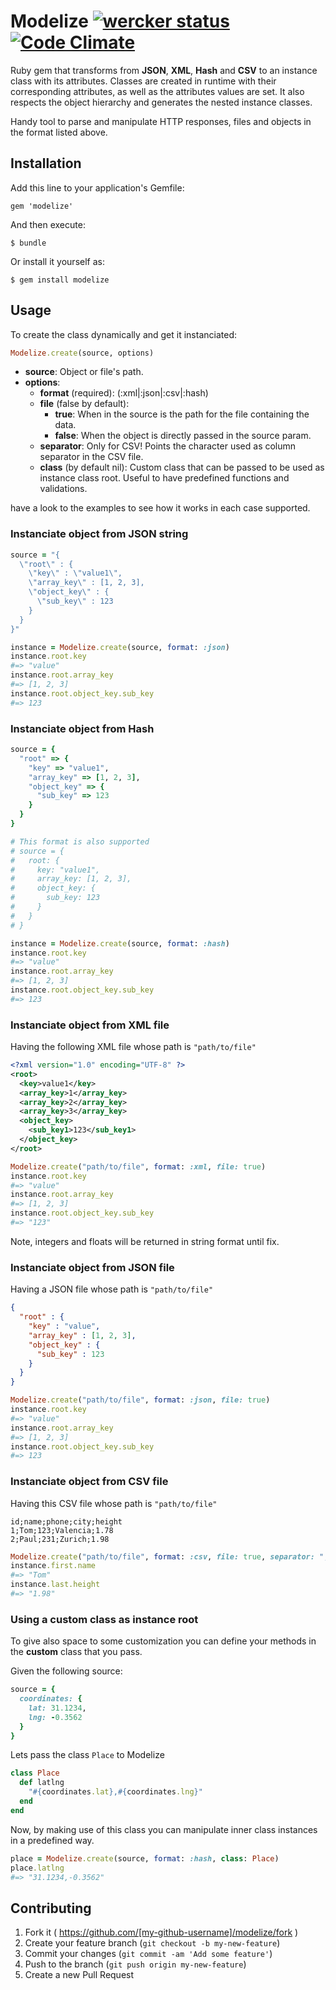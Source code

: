 # Modelize  [![wercker status](https://app.wercker.com/status/b2028c39b7ff2ea261857eac4db73af3/s "wercker status")](https://app.wercker.com/project/bykey/b2028c39b7ff2ea261857eac4db73af3)[![Code Climate](https://codeclimate.com/github/yonelacort/modelize/badges/gpa.svg)](https://codeclimate.com/github/yonelacort/modelize)

Ruby gem that transforms from **JSON**, **XML**, **Hash** and **CSV** to an instance class with its attributes.
Classes are created in runtime with their corresponding attributes, as well as the attributes values are set.
It also respects the object hierarchy and generates the nested instance classes.

Handy tool to parse and manipulate HTTP responses, files and objects in the format listed above.

## Installation

Add this line to your application's Gemfile:

    gem 'modelize'

And then execute:

    $ bundle

Or install it yourself as:

    $ gem install modelize

## Usage

To create the class dynamically and get it instanciated:

```ruby
Modelize.create(source, options)
```

* **source**: Object or file's path.
* **options**:
  * **format** (required): (:xml|:json|:csv|:hash)
  * **file** (false by default):
    * **true**:  When in the source is the path for the file containing the data.
    * **false**: When the object is directly passed in the source param.
  * **separator**: Only for CSV! Points the character used as column separator in the CSV file.
  * **class** (by default nil): Custom class that can be passed to be used as instance class root.
                                Useful to have predefined functions and validations.

 have a look to the examples to see how it works in each case supported.


### Instanciate object from JSON string
```ruby
source = "{
  \"root\" : {
    \"key\" : \"value1\",
    \"array_key\" : [1, 2, 3],
    \"object_key\" : {
      \"sub_key\" : 123
    }
  }
}"

instance = Modelize.create(source, format: :json)
instance.root.key
#=> "value"
instance.root.array_key
#=> [1, 2, 3]
instance.root.object_key.sub_key
#=> 123
```

### Instanciate object from Hash

```ruby
source = {
  "root" => {
    "key" => "value1",
    "array_key" => [1, 2, 3],
    "object_key" => {
      "sub_key" => 123
    }
  }
}

# This format is also supported
# source = {
#   root: {
#     key: "value1",
#     array_key: [1, 2, 3],
#     object_key: {
#       sub_key: 123
#     }
#   }
# }

instance = Modelize.create(source, format: :hash)
instance.root.key
#=> "value"
instance.root.array_key
#=> [1, 2, 3]
instance.root.object_key.sub_key
#=> 123
```

### Instanciate object from XML file

Having the following XML file whose path is ```"path/to/file"```
```xml
<?xml version="1.0" encoding="UTF-8" ?>
<root>
  <key>value1</key>
  <array_key>1</array_key>
  <array_key>2</array_key>
  <array_key>3</array_key>
  <object_key>
    <sub_key1>123</sub_key1>
  </object_key>
</root>
```

```ruby
Modelize.create("path/to/file", format: :xml, file: true)
instance.root.key
#=> "value"
instance.root.array_key
#=> [1, 2, 3]
instance.root.object_key.sub_key
#=> "123"
```
Note, integers and floats will be returned in string format until fix.

### Instanciate object from JSON file

Having a JSON file whose path is ```"path/to/file"```
```json
{
  "root" : {
    "key" : "value",
    "array_key" : [1, 2, 3],
    "object_key" : {
      "sub_key" : 123
    }
  }
}
```

```ruby
Modelize.create("path/to/file", format: :json, file: true)
instance.root.key
#=> "value"
instance.root.array_key
#=> [1, 2, 3]
instance.root.object_key.sub_key
#=> 123
```

### Instanciate object from CSV file

Having this CSV file whose path is ```"path/to/file"```
```csv
id;name;phone;city;height
1;Tom;123;Valencia;1.78
2;Paul;231;Zurich;1.98
```

```ruby
Modelize.create("path/to/file", format: :csv, file: true, separator: ";")
instance.first.name
#=> "Tom"
instance.last.height
#=> "1.98"
```

### Using a custom class as instance root

To give also space to some customization you can define your methods in the **custom** class that you pass.

Given the following source:
```ruby
source = {
  coordinates: {
    lat: 31.1234,
    lng: -0.3562
  }
}
```

Lets pass the class ```Place``` to Modelize
```ruby
class Place
  def latlng
    "#{coordinates.lat},#{coordinates.lng}"
  end
end
```

Now, by making use of this class you can manipulate inner class instances in a predefined way.
```ruby
place = Modelize.create(source, format: :hash, class: Place)
place.latlng
#=> "31.1234,-0.3562"
```

## Contributing

1. Fork it ( https://github.com/[my-github-username]/modelize/fork )
2. Create your feature branch (`git checkout -b my-new-feature`)
3. Commit your changes (`git commit -am 'Add some feature'`)
4. Push to the branch (`git push origin my-new-feature`)
5. Create a new Pull Request
